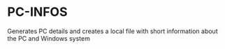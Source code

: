 # PC-INFOS
Generates PC details and creates a local file with short information about the PC and Windows system
